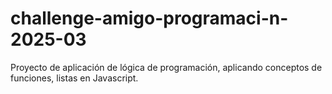 # challenge-amigo-programaci-n-2025-03
Proyecto de aplicación de lógica de programación, aplicando conceptos de funciones, listas en Javascript.
